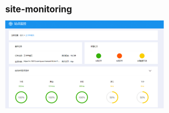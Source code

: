 # site-monitoring
![详细一](https://github.com/wang-weifeng/picture/blob/master/site-monitoring/details1.png)